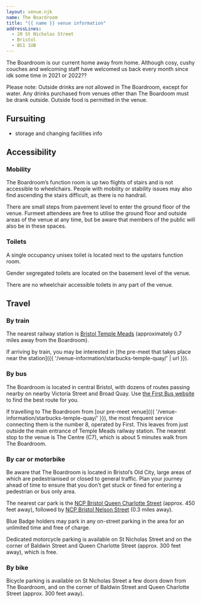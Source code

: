 ```yaml
---
layout: venue.njk
name: The Boardroom
title: "{{ name }} venue information"
addressLines:
  - 20 St Nicholas Street
  - Bristol
  - BS1 1UB
---
```


The Boardroom is our current home away from home. Although cosy, cushy couches and welcoming staff have welcomed us back every month since idk some time in 2021 or 2022??

Please note: Outside drinks are not allowed in The Boardroom, except for water. Any drinks purchased from venues other than The Boardoom must be drank outside. Outside food is permitted in the venue.

## Fursuiting

- storage and changing facilities info

## Accessibility

### Mobility

The Boardroom’s function room is up two flights of stairs and is not accessible to wheelchairs. People with mobility or stability issues may also find ascending the stairs difficult, as there is no handrail.

There are small steps from pavement level to enter the ground floor of the venue. Furmeet attendees are free to utilise the ground floor and outside areas of the venue at any time, but be aware that members of the public will also be in these spaces.

### Toilets

A single occupancy unisex toilet is located next to the upstairs function room.

Gender segregated toilets are located on the basement level of the venue.

There are no wheelchair accessible toilets in any part of the venue.

## Travel

### By train

The nearest railway station is [Bristol Temple Meads](https://www.nationalrail.co.uk/stations/bristol-temple-meads/) (approximately 0.7 miles away from the Boardroom).

If arriving by train, you may be interested in [the pre-meet that takes place near the station]({{ '/venue-information/starbucks-temple-quay/' | url }}).

### By bus

The Boardroom is located in central Bristol, with dozens of routes passing nearby on nearby Victoria Street and Broad Quay. Use [the First Bus website](https://www.firstgroup.com/bristol-bath-and-west/) to find the best route for you.

If travelling to The Boardroom from [our pre-meet venue]({{ '/venue-information/starbucks-temple-quay/' }}), the most frequent service connecting them is the number 8, operated by First. This leaves from just outside the main entrance of Temple Meads railway station. The nearest stop to the venue is The Centre (C7), which is about 5 minutes walk from The Boardroom.

### By car or motorbike

Be aware that The Boardroom is located in Bristol’s Old City, large areas of which are pedestrianised or closed to general traffic. Plan your journey ahead of time to ensure that you don’t get stuck or fined for entering a pedestrian or bus only area.

The nearest car park is the [NCP Bristol Queen Charlotte Street](https://www.ncp.co.uk/find-a-car-park/car-parks/bristol-queen-charlotte-street/) (approx. 450 feet away), followed by [NCP Bristol Nelson Street](https://www.ncp.co.uk/find-a-car-park/car-parks/bristol-nelson-street/) (0.3 miles away).

Blue Badge holders may park in any on-street parking in the area for an unlimited time and free of charge.

Dedicated motorcycle parking is available on St Nicholas Street and on the corner of Baldwin Street and Queen Charlotte Street (approx. 300 feet away), which is free.

### By bike

Bicycle parking is available on St Nicholas Street a few doors down from The Boardroom, and on the corner of Baldwin Street and Queen Charlotte Street (approx. 300 feet away).
